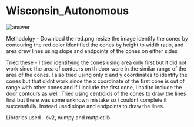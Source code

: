 # Wisconsin_Autonomous

![answer](https://user-images.githubusercontent.com/123520788/221480807-f0b733b9-7689-4881-9bda-6a10029a6258.png)




Methodolgy - 
Download the red.png
resize the image
identify the cones by contouring the red color
identified the cones by height to width ratio, and area
drew lines using slope and endpoints of the cones on either sides

Tried these - 
I tried identifying the cones using area only first but it did not work since the area of contours on th door were in the similar range of the area of the cones. 
I also tried using only x and y coordinates to identify the cones but that didnt work since the x coordinate of the first cone is out of range with other cones and if i include the first cone, i had to include the door contours as well. 
Tried using centroids of the cones to draw the lines first but there was some unknown mistake so i couldnt complete it successfully. Instead used slope and endpoints to draw the lines. 

Libraries used - cv2, numpy and matplotlib
